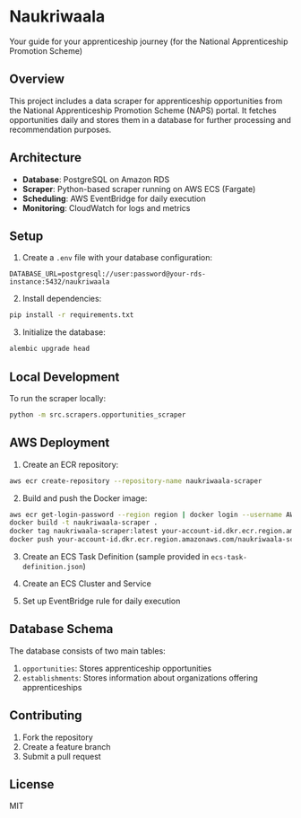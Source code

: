 # Naukriwaala

Your guide for your apprenticeship journey (for the National Apprenticeship Promotion Scheme)

## Overview

This project includes a data scraper for apprenticeship opportunities from the National Apprenticeship Promotion Scheme (NAPS) portal. It fetches opportunities daily and stores them in a database for further processing and recommendation purposes.

## Architecture

- **Database**: PostgreSQL on Amazon RDS
- **Scraper**: Python-based scraper running on AWS ECS (Fargate)
- **Scheduling**: AWS EventBridge for daily execution
- **Monitoring**: CloudWatch for logs and metrics

## Setup

1. Create a `.env` file with your database configuration:

```
DATABASE_URL=postgresql://user:password@your-rds-instance:5432/naukriwaala
```

2. Install dependencies:

```bash
pip install -r requirements.txt
```

3. Initialize the database:

```bash
alembic upgrade head
```

## Local Development

To run the scraper locally:

```bash
python -m src.scrapers.opportunities_scraper
```

## AWS Deployment

1. Create an ECR repository:

```bash
aws ecr create-repository --repository-name naukriwaala-scraper
```

2. Build and push the Docker image:

```bash
aws ecr get-login-password --region region | docker login --username AWS --password-stdin your-account-id.dkr.ecr.region.amazonaws.com
docker build -t naukriwaala-scraper .
docker tag naukriwaala-scraper:latest your-account-id.dkr.ecr.region.amazonaws.com/naukriwaala-scraper:latest
docker push your-account-id.dkr.ecr.region.amazonaws.com/naukriwaala-scraper:latest
```

3. Create an ECS Task Definition (sample provided in `ecs-task-definition.json`)

4. Create an ECS Cluster and Service

5. Set up EventBridge rule for daily execution

## Database Schema

The database consists of two main tables:

1. `opportunities`: Stores apprenticeship opportunities
2. `establishments`: Stores information about organizations offering apprenticeships

## Contributing

1. Fork the repository
2. Create a feature branch
3. Submit a pull request

## License

MIT
